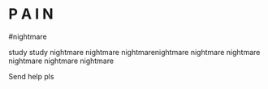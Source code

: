 # P A I N
#nightmare

study study nightmare nightmare nightmarenightmare nightmare nightmare nightmare nightmare nightmare 

Send help pls

